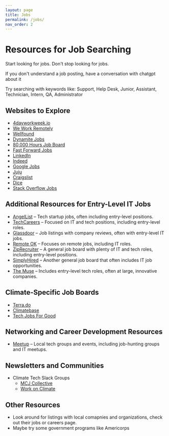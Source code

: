 ```yaml
---
layout: page
title: Jobs
permalink: /jobs/
nav_order: 2
---
```


# Resources for Job Searching
Start looking for jobs. Don't stop looking for jobs. 
  
If you don't understand a job posting, have a conversation with chatgpt about it
  
Try searching with keywords like: Support, Help Desk, Junior, Assistant, Technician, Intern, QA, Administrator

## Websites to Explore

- [4dayworkweek.io](https://4dayworkweek.io)
- [We Work Remotely](https://weworkremotely.com)
- [Wellfound](https://wellfound.com)
- [Dynamite Jobs](https://dynamitejobs.com)
- [80,000 Hours Job Board](https://jobs.80000hours.org/?query=Software)
- [Fast Forward Jobs](https://jobs.ffwd.org/jobs)
- [LinkedIn](https://linkedin.com)
- [Indeed](https://indeed.com)
- [Google Jobs](https://www.google.com/search?q=google+jobs)
- [Juju](https://www.juju.com/)
- [Craigslist](https://craigslist.org)
- [Dice](https://dice.com)
- [Stack Overflow Jobs](https://stackoverflow.com/jobs)


## Additional Resources for Entry-Level IT Jobs

- [AngelList](https://angel.co/jobs) – Tech startup jobs, often including entry-level positions.
- [TechCareers](https://www.techcareers.com) – Focused on IT and tech positions, including entry-level roles.
- [Glassdoor](https://www.glassdoor.com) – Job listings with company reviews, often with entry-level IT jobs.
- [Remote OK](https://remoteok.io) – Focuses on remote jobs, including IT roles.
- [ZipRecruiter](https://www.ziprecruiter.com) – A general job board with plenty of IT and tech roles, including entry-level positions.
- [SimplyHired](https://www.simplyhired.com) – Another general job board that often includes IT job opportunities.
- [The Muse](https://www.themuse.com) – Includes entry-level tech roles, often at large, innovative companies.

## Climate-Specific Job Boards

- [Terra.do](https://terra.do)
- [Climatebase](https://climatebase.org)
- [Tech Jobs For Good](https://techjobsforgood.com/)

## Networking and Career Development Resources
- [Meetup](https://www.meetup.com) – Local tech groups and events, including job-hunting groups and IT meetups.

## Newsletters and Communities

- Climate Tech Slack Groups
  - [MCJ Collective](https://www.mcjcollective.com/members)
  - [Work on Climate](https://workonclimate.org)

## Other Resources
- Look around for listings with local comapnies and organizations, check out their jobs or careers page.
- Maybe try some government programs like Americorps